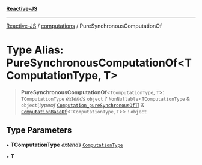 [**Reactive-JS**](../../README.md)

***

[Reactive-JS](../../README.md) / [computations](../README.md) / PureSynchronousComputationOf

# Type Alias: PureSynchronousComputationOf\<TComputationType, T\>

> **PureSynchronousComputationOf**\<`TComputationType`, `T`\>: `TComputationType` *extends* `object` ? `NonNullable`\<`TComputationType` & `object`\[*typeof* [`Computation_pureSynchronousOfT`](../variables/Computation_pureSynchronousOfT.md)\] & [`ComputationBaseOf`](ComputationBaseOf.md)\<`TComputationType`, `T`\>\> : `object`

## Type Parameters

• **TComputationType** *extends* [`ComputationType`](ComputationType.md)

• **T**
